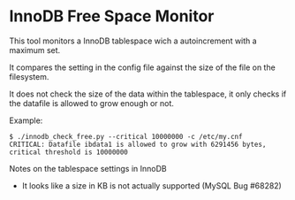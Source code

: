 
InnoDB Free Space Monitor
=========================
This tool monitors a InnoDB tablespace wich a autoincrement with a maximum set.

It compares the setting in the config file against the size of the file on the filesystem.

It does not check the size of the data within the tablespace, it only checks if the 
datafile is allowed to grow enough or not.

Example:

	$ ./innodb_check_free.py --critical 10000000 -c /etc/my.cnf 
	CRITICAL: Datafile ibdata1 is allowed to grow with 6291456 bytes, critical threshold is 10000000

Notes on the tablespace settings in InnoDB
 - It looks like a size in KB is not actually supported (MySQL Bug #68282)
